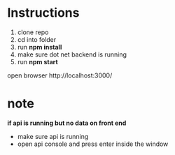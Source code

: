 # **Instructions**
1. clone repo
1. cd into folder
1. run **npm install**
1. make sure dot net backend is running
1.  run **npm start**

open browser http://localhost:3000/

# note
**if api is running but no data on front end**
- make sure api is running
- open api console and press enter inside the window